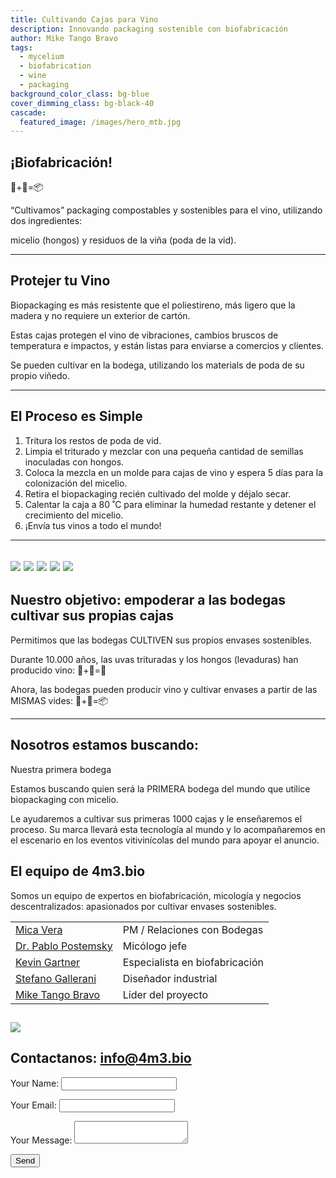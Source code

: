 ```yaml
---
title: Cultivando Cajas para Vino
description: Innovando packaging sostenible con biofabricación
author: Mike Tango Bravo
tags:
  - mycelium
  - biofabrication
  - wine
  - packaging
background_color_class: bg-blue
cover_dimming_class: bg-black-40
cascade:
  featured_image: /images/hero_mtb.jpg
---
```


##  ¡Biofabricación! 
🍄+🍇=📦

“Cultivamos” packaging compostables y sostenibles para el vino, utilizando dos ingredientes:

micelio (hongos) y
residuos de la viña (poda de la vid).

---

## Protejer tu Vino

Biopackaging es más resistente que el poliestireno, más ligero que la madera y no requiere un exterior de cartón.

Estas cajas protegen el vino de vibraciones, cambios bruscos de temperatura e impactos, y están listas para enviarse a comercios y clientes.

Se pueden cultivar en la bodega, utilizando los materials de poda de su propio viñedo.

---

## El Proceso es Simple

1. Tritura los restos de poda de vid.
2. Limpia el triturado y mezclar con una pequeña cantidad de semillas inoculadas con hongos.
3. Coloca la mezcla en un molde para cajas de vino y espera 5 días para la colonización del micelio.
4. Retira el biopackaging recién cultivado del molde y déjalo secar.
5. Calentar la caja a 80 ˚C para eliminar la humedad restante y detener el crecimiento del micelio.
6. ¡Envía tus vinos a todo el mundo!

---



![](/images/bluesky.jpg)
![](/images/2box_lid.jpg)
![](/images/sixbottle.jpg)
![](/images/empty_shadow.jpg)
![](/images/oblique_box.jpg)
---

## Nuestro objetivo: empoderar a las bodegas cultivar sus propias cajas

Permitimos que las bodegas CULTIVEN sus propios envases sostenibles.

Durante 10.000 años, las uvas trituradas y los hongos (levaduras) han producido vino: 🍄+🍇=🍷

Ahora, las bodegas pueden producir vino y cultivar envases a partir de las MISMAS vides: 🍄+🍇=📦

---

## Nosotros estamos buscando:

Nuestra primera bodega

Estamos buscando quien será la PRIMERA bodega del mundo que utilice biopackaging con micelio.

Le ayudaremos a cultivar sus primeras 1000 cajas y le enseñaremos el proceso. Su marca llevará esta tecnología al mundo y lo acompañaremos en el escenario en los eventos vitivinícolas del mundo para apoyar el anuncio.
## El equipo de 4m3.bio

Somos un equipo de expertos en biofabricación, micología y negocios descentralizados: apasionados por cultivar envases sostenibles.


|                                                                                |                                |
| ------------------------------------------------------------------------------ | ------------------------------ |
| [Mica Vera](https://www.linkedin.com/in/mica-vera-fernández-0b136a1/)          | PM / Relaciones con Bodegas    |
| [Dr. Pablo Postemsky](https://www.linkedin.com/in/pablo-d-postemsky-70009896/) | Micólogo jefe                  |
| [Kevin Gartner](https://youtu.be/dQw4w9WgXcQ?si=-2hPaneFe2LBzwxd)              | Especialista en biofabricación |
| [Stefano Gallerani ](https://www.linkedin.com/in/stefano-gallerani-8836001a0/) | Diseñador industrial           |
| [Mike Tango Bravo](https://www.linkedin.com/in/barrowmike/)                    | Líder del proyecto             |
![](/images/two_squares.jpg)
---

## Contactanos: info@4m3.bio

<form name="contact" method="POST" data-netlify="true">
  <input type="hidden" name="form-name" value="contact">
  <p><label>Your Name: <input type="text" name="name"></label></p>
  <p><label>Your Email: <input type="email" name="email"></label></p>
  <p><label>Your Message: <textarea name="message"></textarea></label></p>
  <p><button type="submit">Send</button></p>
</form>

